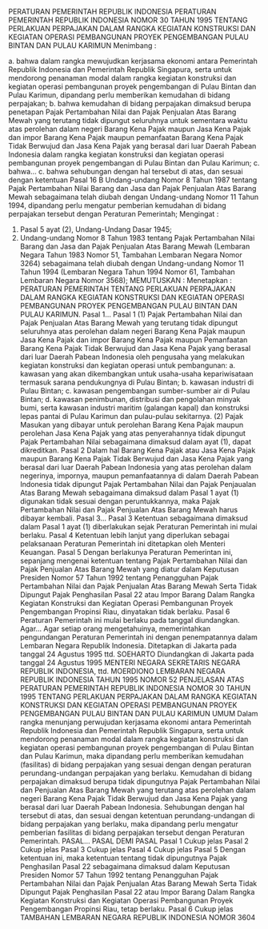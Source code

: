  PERATURAN PEMERINTAH REPUBLIK INDONESIA PERATURAN PEMERINTAH REPUBLIK INDONESIA NOMOR 30 TAHUN 1995 TENTANG PERLAKUAN PERPAJAKAN DALAM RANGKA KEGIATAN KONSTRUKSI DAN KEGIATAN OPERASI PEMBANGUNAN PROYEK PENGEMBANGAN PULAU BINTAN DAN PULAU KARIMUN
Menimbang :

a. bahwa dalam rangka mewujudkan kerjasama ekonomi antara Pemerintah Republik Indonesia dan Pemerintah Republik Singapura, serta untuk mendorong penanaman modal dalam rangka kegiatan konstruksi dan kegiatan operasi pembangunan proyek pengembangan di Pulau Bintan dan Pulau Karimun, dipandang perlu memberikan kemudahan di bidang perpajakan;
b. bahwa kemudahan di bidang perpajakan dimaksud berupa penetapan Pajak Pertambahan Nilai dan Pajak Penjualan Atas Barang Mewah yang terutang tidak dipungut seluruhnya untuk sementara waktu atas perolehan dalam negeri Barang Kena Pajak maupun Jasa Kena Pajak dan impor Barang Kena Pajak maupun pemanfaatan Barang Kena Pajak Tidak Berwujud dan Jasa Kena Pajak yang berasal dari luar Daerah Pabean Indonesia dalam rangka kegiatan konstruksi dan kegiatan operasi pembangunan proyek pengembangan di Pulau Bintan dan Pulau Karimun;
c. bahwa… c. bahwa sehubungan dengan hal tersebut di atas, dan sesuai dengan ketentuan Pasal 16 B Undang-undang Nomor 8 Tahun 1987 tentang Pajak Pertambahan Nilai Barang dan Jasa dan Pajak Penjualan Atas Barang Mewah sebagaimana telah diubah dengan Undang-undang Nomor 11 Tahun 1994, dipandang perlu mengatur pemberian kemudahan di bidang perpajakan tersebut dengan Peraturan Pemerintah;
Mengingat :

1. Pasal 5 ayat (2), Undang-Undang Dasar 1945;
2. Undang-undang Nomor 8 Tahun 1983 tentang Pajak Pertambahan Nilai Barang dan Jasa dan Pajak Penjualan Atas Barang Mewah (Lembaran Negara Tahun 1983 Nomor 51, Tambahan Lembaran Negara Nomor 3264) sebagaimana telah diubah dengan Undang-undang Nomor 11 Tahun 1994 (Lembaran Negara Tahun 1994 Nomor 61, Tambahan Lembaran Negara Nomor 3568);
MEMUTUSKAN :
 Menetapkan : PERATURAN PEMERINTAH TENTANG PERLAKUAN PERPAJAKAN DALAM RANGKA KEGIATAN KONSTRUKSI DAN KEGIATAN OPERASI PEMBANGUNAN PROYEK PENGEMBANGAN PULAU BINTAN DAN PULAU KARIMUN. Pasal 1…
Pasal 1
(1) Pajak Pertambahan Nilai dan Pajak Penjualan Atas Barang Mewah yang terutang tidak dipungut seluruhnya atas perolehan dalam negeri Barang Kena Pajak maupun Jasa Kena Pajak dan impor Barang Kena Pajak maupun Pemanfaatan Barang Kena Pajak Tidak Berwujud dan Jasa Kena Pajak yang berasal dari luar Daerah Pabean Indonesia oleh pengusaha yang melakukan kegiatan konstruksi dan kegiatan operasi untuk pembangunan:
a. kawasan yang akan dikembangkan untuk usaha-usaha kepariwisataan termasuk sarana pendukungnya di Pulau Bintan;
b. kawasan industri di Pulau Bintan;
c. kawasan pengembangan sumber-sumber air di Pulau Bintan;
d. kawasan penimbunan, distribusi dan pengolahan minyak bumi, serta kawasan industri maritim (galangan kapal) dan konstruksi lepas pantai di Pulau Karimun dan pulau-pulau sekitarnya.
(2) Pajak Masukan yang dibayar untuk perolehan Barang Kena Pajak maupun perolehan Jasa Kena Pajak yang atas penyerahannya tidak dipungut Pajak Pertambahan Nilai sebagaimana dimaksud dalam ayat (1), dapat dikreditkan.
Pasal 2
Dalam hal Barang Kena Pajak atau Jasa Kena Pajak maupun Barang Kena Pajak Tidak Berwujud dan Jasa Kena Pajak yang berasal dari luar Daerah Pabean Indonesia yang atas perolehan dalam negerinya, impornya, maupun pemanfaatannya di dalam Daerah Pabean Indonesia tidak dipungut Pajak Pertambahan Nilai dan Pajak Penjaualan Atas Barang Mewah sebagaimana dimaksud dalam Pasal 1 ayat (1) digunakan tidak sesuai dengan peruntukkannya, maka Pajak Pertambahan Nilai dan Pajak Penjualan Atas Barang Mewah harus dibayar kembali. Pasal 3…
Pasal 3
Ketentuan sebagaimana dimaksud dalam Pasal 1 ayat (1) diberlakukan sejak Peraturan Pemerintah ini mulai berlaku.
Pasal 4
Ketentuan lebih lanjut yang diperlukan sebagai pelaksanaan Peraturan Pemerintah ini ditetapkan oleh Menteri Keuangan.
Pasal 5
Dengan berlakunya Peraturan Pemerintan ini, sepanjang mengenai ketentuan tentang Pajak Pertambahan Nilai dan Pajak Penjualan Atas Barang Mewah yang diatur dalam Keputusan Presiden Nomor 57 Tahun 1992 tentang Penangguhan Pajak Pertambahan Nilai dan Pajak Penjualan Atas Barang Mewah Serta Tidak Dipungut Pajak Penghasilan Pasal 22 atau Impor Barang Dalam Rangka Kegiatan Konstruksi dan Kegiatan Operasi Pembangunan Proyek Pengembangan Propinsi Riau, dinyatakan tidak berlaku.
Pasal 6
Peraturan Pemerintah ini mulai berlaku pada tanggal diundangkan. Agar…
Agar setiap orang mengetahuinya, memerintahkan pengundangan Peraturan Pemerintah ini dengan penempatannya dalam Lembaran Negara Republik Indonesia. Ditetapkan di Jakarta pada tanggal 24 Agustus 1995 ttd. SOEHARTO Diundangkan di Jakarta pada tanggal 24 Agustus 1995 MENTERI NEGARA SEKRETARIS NEGARA REPUBLIK INDONESIA, ttd. MOERDIONO LEMBARAN NEGARA REPUBLIK INDONESIA TAHUN 1995 NOMOR 52 PENJELASAN ATAS PERATURAN PEMERINTAH REPUBLIK INDONESIA NOMOR 30 TAHUN 1995 TENTANG PERLAKUAN PERPAJAKAN DALAM RANGKA KEGIATAN KONSTRUKSI DAN KEGIATAN OPERASI PEMBANGUNAN PROYEK PENGEMBANGAN PULAU BINTAN DAN PULAU KARIMUN UMUM Dalam rangka menunjang perwujudan kerjasama ekonomi antara Pemerintah Republik Indonesia dan Pemerintah Republik Singapura, serta untuk mendorong penanaman modal dalam rangka kegiatan konstruksi dan kegiatan operasi pembangunan proyek pengembangan di Pulau Bintan dan Pulau Karimun, maka dipandang perlu memberikan kemudahan (fasilitas) di bidang perpajakan yang sesuai dengan dengan peraturan perundang-undangan perpajakan yang berlaku. Kemudahan di bidang perpajakan dimaksud berupa tidak dipungutnya Pajak Pertambahan Nilai dan Penjualan Atas Barang Mewah yang terutang atas perolehan dalam negeri Barang Kena Pajak Tidak Berwujud dan Jasa Kena Pajak yang berasal dari luar Daerah Pabean Indonesia. Sehubungan dengan hal tersebut di atas, dan sesuai dengan ketentuan perundang-undangan di bidang perpajakan yang berlaku, maka dipandang perlu mengatur pemberian fasilitas di bidang perpajakan tersebut dengan Peraturan Pemerintah. PASAL… PASAL DEMI PASAL
Pasal 1
Cukup jelas
Pasal 2
Cukup jelas
Pasal 3
Cukup jelas
Pasal 4
Cukup jelas
Pasal 5
Dengan ketentuan ini, maka ketentuan tentang tidak dipungutnya Pajak Penghasilan Pasal 22 sebagaimana dimaksud dalam Keputusan Presiden Nomor 57 Tahun 1992 tentang Penangguhan Pajak Pertambahan Nilai dan Pajak Penjualan Atas Barang Mewah Serta Tidak Dipungut Pajak Penghasilan Pasal 22 atau Impor Barang Dalam Rangka Kegiatan Konstruksi dan Kegiatan Operasi Pembangunan Proyek Pengembangan Propinsi Riau, tetap berlaku.
Pasal 6
Cukup jelas TAMBAHAN LEMBARAN NEGARA REPUBLIK INDONESIA NOMOR 3604